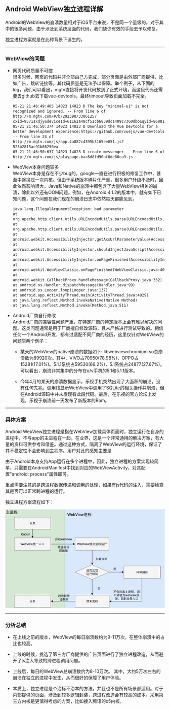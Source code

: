 ## Android WebView独立进程详解  
Android的WebView的崩溃数量相对于iOS平台来说，不是同一个量级的。对于其中的很多问题，由于涉及到系统层面的代码，我们缺少有效的手段去予以修复。  

  独立进程方案就是在此种背景下诞生的。
- - -
### WebView的问题
- 网页代码质量不可控  
很多时候，网页的代码并非全部由己方完成，部分页面是由外部厂商提供，比如广告，跳转链接等。其代码质量是无法予以保障。举个例子，从下面的log，我们可以看出，mgtv直接将开发代码放到了正式环境，而这段代码还需要去github去下载vue-devtools，最终timeout导致页面加载不完全。

      05-21 21:46:49:405 14023 14023 D The key "minimal-ui" is not recognized and ignored. -- From line 6 of http://m.mgtv.com/#/b/292390/3306125?cxid=9571sxdjy&deviceId=61162a48cf51cb6839dc1409c7360dbb&qyid=868819022170454&platform=GPhone&network=1&ov=4.4.3&location=118.196877,24.526222&src=android&ref=  
      05-21 21:46:50:374 14023 14023 D Download the Vue Devtools for a better development experience:https://github.com/vuejs/vue-devtools -- From line 24 of http://m.mgtv.com/js/app.4a882c4395b3165ee051.js?523b2815ac91b66250ea  
      05-21 21:46:50:637 14023 14023 D create messenger -- From line 6 of http://m.mgtv.com/js/playpage.bac6d8fd90af0de86ca9.js
      
- WebView本身问题较多  
WebView本身是存在不少bug的，google一直在进行积极的修复工作中，甚至中途换过一次内核。但由于系统版本碎片化严重，很多用户升级不及时，因此依然影响很大。Java和Native的崩溃中都包含了大量WebView相关的崩溃，除此以外还有OOM问题。例如，在Android 4.1.2的版本中，就有如下已知问题，这个问题在我们现在的崩溃日志中依然每天都能见到。

      java.lang.IllegalArgumentException: bad parameter
      at org.apache.http.client.utils.URLEncodedUtils.parse(URLEncodedUtils.java:139)
      at org.apache.http.client.utils.URLEncodedUtils.parse(URLEncodedUtils.java:76)
      at android.webkit.AccessibilityInjector.getAxsUrlParameterValue(AccessibilityInjector.java:412)
      at android.webkit.AccessibilityInjector.shouldInjectJavaScript(AccessibilityInjector.java:327)
      at android.webkit.AccessibilityInjector.onPageFinished(AccessibilityInjector.java:286)
      at android.webkit.WebViewClassic.onPageFinished(WebViewClassic.java:4088)
      at android.webkit.CallbackProxy.handleMessage(CallbackProxy.java:332)
      at android.os.Handler.dispatchMessage(Handler.java:99)
      at android.os.Looper.loop(Looper.java:137)
      at android.app.ActivityThread.main(ActivityThread.java:4829)
      at java.lang.reflect.Method.invokeNative(Native Method)
      at java.lang.reflect.Method.invoke(Method.java:511)

- Android厂商自行修改  
Android厂商的兼容性问题严重，在特定厂商的特定版本上会有难以解决的问题。这类问题通常是用于厂商擅自修改源码，且未严格进行测试导致的。相信任何一个Android开发，都有过适配不同厂商的经历，这里仅针对WebView的问题举两个例子：  
  - 某天的WebView的native崩溃的数据如下: libwebviewchromium.so总崩溃数为89920次。其中，VIVO占70950(78.98%)，OPPO占15281(17.01%)。5.1.1系统占59530(66.2%)，5.1系统占24877(27.67%)。可以看出，崩溃非常集中的分布在o/v手机的5.1和5.1.1版本。

  - 今年4月的某天的崩溃数据显示，乐视手机突然出现了大面积的崩溃，没有任何先兆。调用栈显示WebView中调用了SQLite的相关操作并崩溃，但在Android源码中并未发现有此段代码。最后，在乐视的官方论坛上发现，乐视于崩溃前一天发布了新版本的Rom。
- - -
### 具体方案
Android WebView独立进程是指在WebView加载具体页面时，独立运行在自身的进程中，不与app的主进程在一起。在业界，这是一个非常通用的解决方案，有大量的资料可供参考和借鉴。通过这种方式，隔离了WebView的运行环境，保证了其不稳定性不会影响到主程序。用户对此的感知主要是

由于Android本身支持App运行在多个进程中，因此，独立进程的方案实现较简单，只需要在AndroidManifest中找到对应的WebViewActivity，对其配置"android: process"属性即可。    

重点需要注意的是跨进程数据传递和调用的处理，如果有js代码的注入，需要检查其是否可以正常跨进程的运行。

独立进程方案流程如下：  

![独立进程方案](./Images/webview1/webview.png)
- - -
### 分析总结

- 在上线之前的版本，WebView的每日崩溃数约为9-11万次，在整体崩溃中的占比也较高。

- 上线的时候，挑选了第三方厂商提供的广告页面进行了独立进程改造，从而避开了js注入导致的跨进程调用问题。

- 上线后，每日的WebView总崩溃数约为8-10万次。 其中，大约5万次左右的崩溃在独立的进程中发生，从而很好的保障了用户体验。

- 本质上，独立进程是个治标不治本的方法，并且也不是所有场景都适用。对于内部提供的页面，涉及到较多逻辑封装，跨进程改造会有较高的成本。采用第三方内核是更值得考虑的方案，比如接入腾讯的x5内核。
